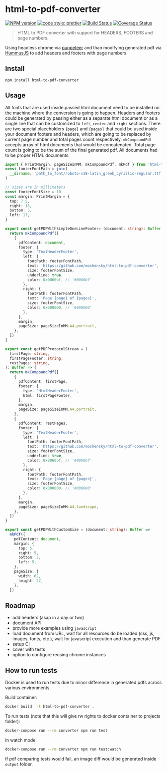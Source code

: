 # html-to-pdf-converter

[![NPM version][npm-badge-url]][npm-url]
[![code style: prettier][prettier-badge-url]][prettier-url]
[![Build Status][travis-ci-badge-url]][travis-ci-url]
[![Coverage Status][coveralls-badge-url]][coveralls-url]

> HTML to PDF converter with support for HEADERS, FOOTERS and page numbers.

Using headless chrome via [puppeteer](https://github.com/GoogleChrome/puppeteer) and than modifying generated pdf via [HummusJS](https://github.com/galkahana/HummusJS) to add headers and footers with page numbers

## Install

```shell
npm install html-to-pdf-converter
```

## Usage

All fonts that are used inside passed html document need to be installed on the machine where the conversion is going to happen.
Headers and footers could be generated by passing either as a separate html document or as a single line that can be customized to `left`, `center` and `right` sections.
There are two special placeholders `{page}` and `{pages}` that could be used inside your document footers and headers, which are going to be replaced by current page number and total pages count respectively.
`mkCompoundPdf` accepts array of html documents that would be concatenated. Total page count is going to be the sum of the final generated pdf.
All documents had to be proper HTML documents. 

```ts
import { PrintMargin, pageSizeInMM, mkCompoundPdf, mkPdf } from 'html-to-pdf-converter'
const footerFontPath = join(
  __dirname, 'path_to_font/roboto-v18-latin_greek_cyrillic-regular.ttf',
)

// sizes are in millimeters
const footerFontSize = 10
const margin: PrintMargin = {
  top: 7.5,
  right: 15,
  bottom: 5,
  left: 17,
}

export const getPDFWithSimpleOneLineFooter= (document: string): Buffer => {
  return mkCompoundPdf([
    {
      pdfContent: document,
      footer: {
        type: 'TextHeaderFooter',
        left: {
          fontPath: footerFontPath,
          text: 'https://github.com/moshensky/html-to-pdf-converter',
          size: footerFontSize,
          underline: true,
          color: 0x0060bf, // '#0060bf'
        },
        right: {
          fontPath: footerFontPath,
          text: 'Page {page} of {pages}',
          size: footerFontSize,
          color: 0x000000, // '#000000'
        },
      },
      margin,
      pageSize: pageSizeInMM.A4.portrait,
    },
  ])
}

export const getPDFProtocolStream = (
  firstPage: string,
  firstPageFooter: string,
  restPages: string,
): Buffer => {
  return mkCompoundPdf([
    {
      pdfContent: firstPage,
      footer: {
        type: 'HtmlHeaderFooter',
        html: firstPageFooter,
      },
      margin,
      pageSize: pageSizeInMM.A4.portrait,
    },
    {
      pdfContent: restPages,
      footer: {
        type: 'TextHeaderFooter',
        left: {
          fontPath: footerFontPath,
          text: 'https://github.com/moshensky/html-to-pdf-converter',
          size: footerFontSize,
          underline: true,
          color: 0x0060bf, // '#0060bf'
        },
        right: {
          fontPath: footerFontPath,
          text: 'Page {page} of {pages}',
          size: footerFontSize,
          color: 0x000000, // '#000000'
        },
      },
      margin,
      pageSize: pageSizeInMM.A4.landscape,
    },
  ])
}

export const getPDFWithCustomSize = (document: string): Buffer =>
  mkPdf({
    pdfContent: document,
    margin: {
      top: 5,
      right: 5,
      bottom: 3,
      left: 5,
    },
    pageSize: {
      width: 62,
      height: 27,
    },
  })
```

## Roadmap

- add headers (asap in a day or two)
- document API
- provide more examples using `javascript`
- load document from URL, wait for all resources do be loaded (css, js, images, fonts, etc.), wait for javascript execution and than generate PDF
- setup CI
- cover with tests
- option to configure reusing chrome instances

## How to run tests

Docker is used to run tests due to minor difference in generated pdfs across various environments.

Build container:

```bash
docker build  -t html-to-pdf-converter .
```

To run tests (note that this will give rw rights to docker container to projects folder):

```bash
docker-compose run --rm converter npm run test
```

In watch mode:

```bash
docker-compose run --rm converter npm run test:watch
```

If pdf comparing tests would fail, an image diff would be generated inside `output` folder.

[npm-url]: https://www.npmjs.com/package/html-to-pdf-converter
[npm-badge-url]: https://img.shields.io/npm/v/html-to-pdf-converter.svg
[prettier-url]: https://github.com/prettier/prettier
[prettier-badge-url]: https://img.shields.io/badge/code_style-prettier-ff69b4.svg
[travis-ci-url]: https://travis-ci.org/moshensky/html-to-pdf-converter
[travis-ci-badge-url]: https://travis-ci.org/moshensky/html-to-pdf-converter.svg?branch=master
[coveralls-badge-url]: https://coveralls.io/repos/github/moshensky/html-to-pdf-converter/badge.svg?branch=master
[coveralls-url]: https://coveralls.io/github/moshensky/html-to-pdf-converter?branch=master

